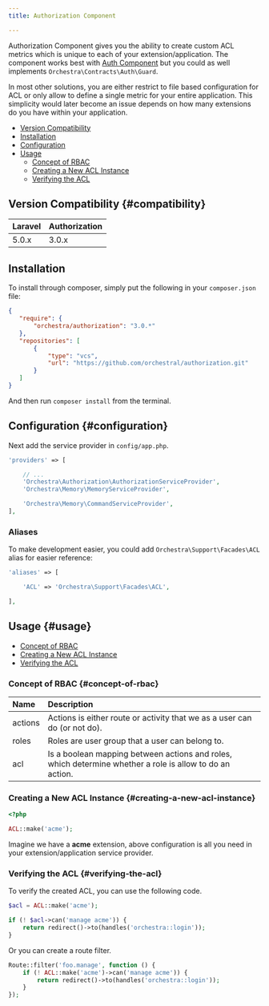 ```yaml
---
title: Authorization Component

---
```


Authorization Component gives you the ability to create custom ACL metrics which is unique to each of your extension/application. The component works best with [Auth Component]({doc-url}/components/auth) but you could as well implements `Orchestra\Contracts\Auth\Guard`.

In most other solutions, you are either restrict to file based configuration for ACL or only allow to define a single metric for your entire application. This simplicity would later become an issue depends on how many extensions do you have within your application.

* [Version Compatibility](#compatibility)
* [Installation](#installation)
* [Configuration](#configuration)
* [Usage](#usage)
  - [Concept of RBAC](#concept-of-rbac)
  - [Creating a New ACL Instance](#creating-a-new-acl-instance)
  - [Verifying the ACL](#verifying-the-acl)

## Version Compatibility {#compatibility}

Laravel    | Authorization
:----------|:----------
 5.0.x     | 3.0.x

 ## Installation

 To install through composer, simply put the following in your `composer.json` file:

 ```json
 {
    "require": {
        "orchestra/authorization": "3.0.*"
    },
    "repositories": [
        {
            "type": "vcs",
            "url": "https://github.com/orchestral/authorization.git"
        }
    ]
}
```

And then run `composer install` from the terminal.

## Configuration {#configuration}

Next add the service provider in `config/app.php`.

```php
'providers' => [

    // ...
    'Orchestra\Authorization\AuthorizationServiceProvider',
    'Orchestra\Memory\MemoryServiceProvider',

    'Orchestra\Memory\CommandServiceProvider',
],
```

### Aliases

To make development easier, you could add `Orchestra\Support\Facades\ACL` alias for easier reference:

```php
'aliases' => [

    'ACL' => 'Orchestra\Support\Facades\ACL',

],
```

## Usage {#usage}

* [Concept of RBAC](#concept-of-rbac)
* [Creating a New ACL Instance](#creating-a-new-acl-instance)
* [Verifying the ACL](#verifying-the-acl)

### Concept of RBAC {#concept-of-rbac}

Name     | Description
:--------|:-----------------------
actions  | Actions is either route or activity that we as a user can do (or not do).
roles    | Roles are user group that a user can belong to.
acl      | Is a boolean mapping between actions and roles, which determine whether a role is allow to do an action.

### Creating a New ACL Instance {#creating-a-new-acl-instance}

```php
<?php

ACL::make('acme');
```

Imagine we have a **acme** extension, above configuration is all you need in your extension/application service provider.

### Verifying the ACL {#verifying-the-acl}

To verify the created ACL, you can use the following code.

```php
$acl = ACL::make('acme');

if (! $acl->can('manage acme')) {
    return redirect()->to(handles('orchestra::login'));
}
```

Or you can create a route filter.

```php
Route::filter('foo.manage', function () {
    if (! ACL::make('acme')->can('manage acme')) {
        return redirect()->to(handles('orchestra::login'));
    }
});
```
